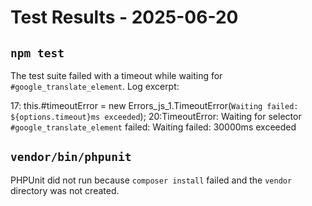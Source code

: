 # Test Results - 2025-06-20

## `npm test`
The test suite failed with a timeout while waiting for `#google_translate_element`.
Log excerpt:

17:            this.#timeoutError = new Errors_js_1.TimeoutError(`Waiting failed: ${options.timeout}ms exceeded`);
20:TimeoutError: Waiting for selector `#google_translate_element` failed: Waiting failed: 30000ms exceeded


## `vendor/bin/phpunit`
PHPUnit did not run because `composer install` failed and the `vendor` directory was not created.

